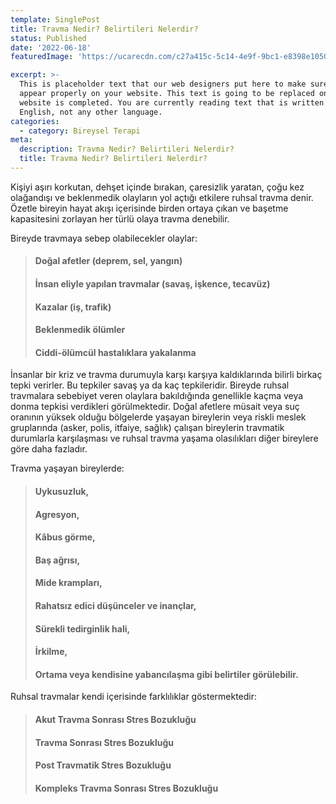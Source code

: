 ```yaml
---
template: SinglePost
title: Travma Nedir? Belirtileri Nelerdir?
status: Published
date: '2022-06-18' 
featuredImage: 'https://ucarecdn.com/c27a415c-5c14-4e9f-9bc1-e8398e1050c3/'

excerpt: >-
  This is placeholder text that our web designers put here to make sure words
  appear properly on your website. This text is going to be replaced once the
  website is completed. You are currently reading text that is written in
  English, not any other language.
categories:
  - category: Bireysel Terapi
meta:
  description: Travma Nedir? Belirtileri Nelerdir?
  title: Travma Nedir? Belirtileri Nelerdir?
---
```


Kişiyi aşırı korkutan, dehşet içinde bırakan, çaresizlik yaratan, çoğu kez olağandışı ve beklenmedik olayların yol açtığı etkilere ruhsal travma denir. Özetle bireyin hayat akışı içerisinde birden ortaya çıkan ve başetme kapasitesini zorlayan her türlü olaya travma denebilir. 

Bireyde travmaya sebep olabilecekler olaylar:

> #### Doğal afetler (deprem, sel, yangın)
>
> #### İnsan eliyle yapılan travmalar (savaş, işkence, tecavüz)
>
> #### Kazalar (iş, trafik)
>
> #### Beklenmedik ölümler 
>
> #### Ciddi-ölümcül hastalıklara yakalanma

İnsanlar bir kriz ve travma durumuyla karşı karşıya kaldıklarında bilirli birkaç tepki verirler. Bu tepkiler savaş ya da kaç tepkileridir. Bireyde ruhsal travmalara sebebiyet veren olaylara bakıldığında genellikle kaçma veya donma tepkisi verdikleri görülmektedir. Doğal afetlere müsait veya suç oranının yüksek olduğu bölgelerde yaşayan bireylerin veya riskli meslek gruplarında (asker, polis, itfaiye, sağlık) çalışan bireylerin travmatik durumlarla karşılaşması ve ruhsal travma yaşama olasılıkları diğer bireylere göre daha fazladır.

Travma yaşayan bireylerde:

> #### Uykusuzluk,
>
> #### Agresyon,
>
> #### Kâbus görme,
>
> #### Baş ağrısı,
>
> #### Mide krampları,
>
> #### Rahatsız edici düşünceler ve inançlar,
>
> #### Sürekli tedirginlik hali,
>
> #### İrkilme,
>
> #### Ortama veya kendisine yabancılaşma gibi belirtiler görülebilir.

Ruhsal travmalar kendi içerisinde farklılıklar göstermektedir:

> #### Akut Travma Sonrası Stres Bozukluğu
>
> #### Travma Sonrası Stres Bozukluğu
>
> #### Post Travmatik Stres Bozukluğu
>
> #### Kompleks Travma Sonrası Stres Bozukluğu